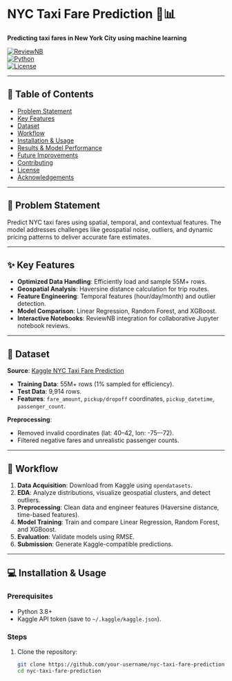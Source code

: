 # NYC Taxi Fare Prediction 🚕📊  
**Predicting taxi fares in New York City using machine learning**  

[![ReviewNB](https://img.shields.io/badge/ReviewNB-Interactive_Code_Review-00A98F?style=for-the-badge&logo=jupyter)](https://www.reviewnb.com/github/your-username/nyc-taxi-fare-prediction)  
[![Python](https://img.shields.io/badge/Python-3.8%2B-blue?logo=python)](https://www.python.org/)  
[![License](https://img.shields.io/badge/License-MIT-green)](LICENSE)  

---

## 📌 Table of Contents  
- [Problem Statement](#-problem-statement)  
- [Key Features](#-key-features)  
- [Dataset](#-dataset)  
- [Workflow](#-workflow)  
- [Installation & Usage](#-installation--usage)  
- [Results & Model Performance](#-results--model-performance)  
- [Future Improvements](#-future-improvements)  
- [Contributing](#-contributing)  
- [License](#-license)  
- [Acknowledgements](#-acknowledgements)  

---

## 🎯 Problem Statement  
Predict NYC taxi fares using spatial, temporal, and contextual features. The model addresses challenges like geospatial noise, outliers, and dynamic pricing patterns to deliver accurate fare estimates.

---

## ✨ Key Features  
- **Optimized Data Handling**: Efficiently load and sample 55M+ rows.  
- **Geospatial Analysis**: Haversine distance calculation for trip routes.  
- **Feature Engineering**: Temporal features (hour/day/month) and outlier detection.  
- **Model Comparison**: Linear Regression, Random Forest, and XGBoost.  
- **Interactive Notebooks**: ReviewNB integration for collaborative Jupyter notebook reviews.

---

## 📂 Dataset  
**Source**: [Kaggle NYC Taxi Fare Prediction](https://www.kaggle.com/c/new-york-city-taxi-fare-prediction)  
- **Training Data**: 55M+ rows (1% sampled for efficiency).  
- **Test Data**: 9,914 rows.  
- **Features**: `fare_amount`, `pickup/dropoff` coordinates, `pickup_datetime`, `passenger_count`.  

**Preprocessing**:  
- Removed invalid coordinates (lat: 40–42, lon: -75–-72).  
- Filtered negative fares and unrealistic passenger counts.  

---

## 🔄 Workflow  
1. **Data Acquisition**: Download from Kaggle using `opendatasets`.  
2. **EDA**: Analyze distributions, visualize geospatial clusters, and detect outliers.  
3. **Preprocessing**: Clean data and engineer features (Haversine distance, time-based features).  
4. **Model Training**: Train and compare Linear Regression, Random Forest, and XGBoost.  
5. **Evaluation**: Validate models using RMSE.  
6. **Submission**: Generate Kaggle-compatible predictions.  

---

## 💻 Installation & Usage  
### Prerequisites  
- Python 3.8+  
- Kaggle API token (save to `~/.kaggle/kaggle.json`).  

### Steps  
1. Clone the repository:  
   ```bash
   git clone https://github.com/your-username/nyc-taxi-fare-prediction.git
   cd nyc-taxi-fare-prediction
